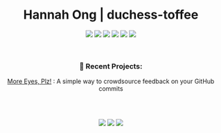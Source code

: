 <h1 align="center"> Hannah Ong | duchess-toffee </h1>

<p align="center">
  <img src="https://img.icons8.com/windows/50/000000/html-5.png"/>
  <img src="https://img.icons8.com/ios/50/000000/css3.png"/>
  <img src="https://img.icons8.com/windows/50/000000/js-squared.png"/>
  <img src="https://img.icons8.com/small/50/000000/react.png"/>
  <img src="https://img.icons8.com/windows/50/000000/typescript.png"/>
  <img src="https://api.iconify.design/simple-icons:jest.svg?width=38&height=38"/>
 </p>
 
<br/>

<h3 align="center"> 🚀 Recent Projects:</h3>
<p align="center">
  <a href="https://moreeyesplz.com">More Eyes, Plz!</a> : A simple way to crowdsource feedback on your GitHub commits
</p>

<br/>
<br/>

<p align="center">
  <a href="https://www.linkedin.com/feed/"><img src="https://img.icons8.com/ios-filled/25/000000/linkedin-2.png"/></a>
  <a href="https://dev.to/duchesstoffee"><img src="https://img.icons8.com/windows/32/000000/dev.png"/></a>
  <a href="https://twitter.com/duchess_toffee"><img src="https://img.icons8.com/windows/32/000000/twitter-squared--v2.png"/></a>
 </p>
